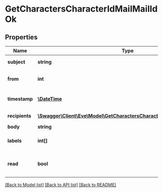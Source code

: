 # GetCharactersCharacterIdMailMailIdOk

## Properties
Name | Type | Description | Notes
------------ | ------------- | ------------- | -------------
**subject** | **string** | Mail subject | [optional] 
**from** | **int** | From whom the mail was sent | [optional] 
**timestamp** | [**\DateTime**](\DateTime.md) | When the mail was sent | [optional] 
**recipients** | [**\Swagger\Client\Eve\Model\GetCharactersCharacterIdMailMailIdRecipient[]**](GetCharactersCharacterIdMailMailIdRecipient.md) | Recipients of the mail | [optional] 
**body** | **string** | Mail&#39;s body | [optional] 
**labels** | **int[]** | Labels attached to the mail | [optional] 
**read** | **bool** | Whether the mail is flagged as read | [optional] 

[[Back to Model list]](../README.md#documentation-for-models) [[Back to API list]](../README.md#documentation-for-api-endpoints) [[Back to README]](../README.md)


